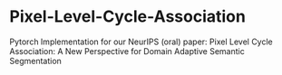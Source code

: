 # Pixel-Level-Cycle-Association
Pytorch Implementation for our NeurIPS (oral) paper: Pixel Level Cycle Association: A New Perspective for Domain Adaptive Semantic Segmentation
